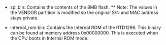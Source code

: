 * spi.bin: Contains the contents of the 8MB flash.
** Note: The values in the VENDOR partition is modified so the original S/N and MAC address stays private.

* internal_rom.bin: Contains the Internal ROM of the RTD1296. This binary can be found at memory address 0x00000000. This is executed when the CPU boots in Internal ROM mode.